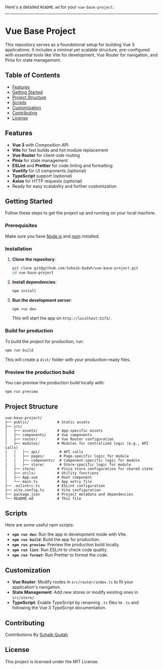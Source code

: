 Here's a detailed `README.md` for your `vue-base-project`:

---

# Vue Base Project

This repository serves as a foundational setup for building Vue 3 applications. It includes a minimal yet scalable structure, pre-configured with essential tools like Vite for development, Vue Router for navigation, and Pinia for state management.

## Table of Contents
- [Features](#features)
- [Getting Started](#getting-started)
- [Project Structure](#project-structure)
- [Scripts](#scripts)
- [Customization](#customization)
- [Contributing](#contributing)
- [License](#license)

## Features
- **Vue 3** with Composition API
- **Vite** for fast builds and hot module replacement
- **Vue Router** for client-side routing
- **Pinia** for state management
- **ESLint** and **Prettier** for code linting and formatting
- **Vuetify** for UI components (optional)
- **TypeScript** support (optional)
- **Axios** for HTTP requests (optional)
- Ready for easy scalability and further customization

## Getting Started

Follow these steps to get the project up and running on your local machine.

### Prerequisites
Make sure you have [Node.js](https://nodejs.org/en/) and [npm](https://www.npmjs.com/) installed.

### Installation

1. **Clone the repository**:
   ```bash
   git clone git@github.com:Suhaib-Qudah/vue-base-project.git
   cd vue-base-project
   ```

2. **Install dependencies**:
   ```bash
   npm install
   ```

3. **Run the development server**:
   ```bash
   npm run dev
   ```
   This will start the app on `http://localhost:5173/`.

### Build for production
To build the project for production, run:
```bash
npm run build
```
This will create a `dist/` folder with your production-ready files.

### Preview the production build
You can preview the production build locally with:
```bash
npm run preview
```

## Project Structure

```plaintext
vue-base-project/
├── public/             # Static assets
├── src/
│   ├── assets/         # App-specific assets
│   ├── components/     # Vue components
│   ├── router/         # Vue Router configuration
│   ├── modules/        # Modules for centralized logic (e.g., API calls)
|   |   ├── api/         # API calls
|   |   ├── pages/       # Page-specific logic for module
|   |   ├── components/  # Component-specific logic for module
|   |   ├── store/       # Store-specific logic for module
│   ├── store/          # Pinia store configuration for shared state
|   ├── utils/          # Utility functions
│   ├── App.vue         # Root component
│   └── main.ts         # App entry file
├── .eslintrc.ts        # ESLint configuration
├── vite.config.ts      # Vite configuration
├── package.json        # Project metadata and dependencies
└── README.md           # This file
```

## Scripts
Here are some useful npm scripts:

- **`npm run dev`**: Run the app in development mode with Vite.
- **`npm run build`**: Build the app for production.
- **`npm run preview`**: Preview the production build locally.
- **`npm run lint`**: Run ESLint to check code quality.
- **`npm run format`**: Run Prettier to format the code.

## Customization

- **Vue Router**: Modify routes in `src/router/index.ts` to fit your application's navigation.
- **State Management**: Add new stores or modify existing ones in `src/store/`.
- **TypeScript**: Enable TypeScript by renaming `.ts` files to `.ts` and following the Vue 3 TypeScript documentation.

## Contributing

Contributions By [Suhaib Qudah](https://github.com/Suhaib-Qudah)

## License

This project is licensed under the MIT License.

